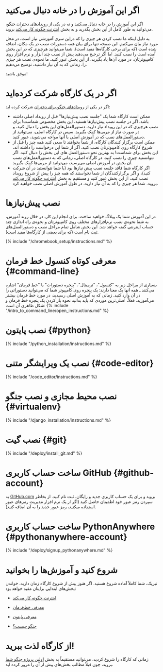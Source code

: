 # اگر این آموزش را در خانه دنبال می‌کنید

اگر این آموزش را در خانه دنبال می‌کنید و نه در یکی از [رویدادهای دختران جنگو](https://djangogirls.org/events/)، می‌توانید به طور کامل از این بخش بگذرید و به بخش [اینترنت چگونه کار می‌کند](../how_the_internet_works/README.md) بروید.

به دلیل اینکه ما نصب کردن هر چیزی را که دراین سری آموزشی نیاز است، در محل مورد نیاز بیان می‌کنیم. این صفحه تنها برای بیان همه دستورات نصب در یک مکان، اضافه شده است (که برای برخی کارگاه‌ها مفید است). شما می‌توانید هرچیزی که در این بخش آمده است را نصب کنید. اما اگر ترجیح می‌دهید پیش از نصب چند ابزار و نرم افزار روی کامپیوترتان، در مورد آن‌ها یاد بگیرید، از این بخش عبور کنید. ما نحوه‌ی نصب هر چیزی را، زمانی که به آن نیاز داشتید، توضیح می‌دهیم.

موفق باشید!

# اگر در یک کارگاه شرکت کرده‌اید

اگر در یکی از [رویدادهای جنگو برای دختران](https://djangogirls.org/events/) شرکت کرده اید:

* ممکن است کارگاه شما یک "جلسه نصب پیش‌نیازها" قبل از رویداد اصلی داشته باشد. اگر در جلسه نصب پیش‌نیازها هستید، این بخش مخصوص شماست! برای نصب هرچیزی که در این رویداد نیاز دارید، دستورالعمل‌های این بخش را دنبال کنید، و در صورت نیاز از مربی‌ها کمک بگیرید. سپس در کارگاه اصلی، می‌توانید از دستورالعمل‌های نصب که در آموزش اصلی با آنها مواجه می‌شوید، عبور کنید.
* ممکن است برگزار کنندگان کارگاه، از شما بخواهند تا سعی کنید همه چیز را قبل از شروع کارگاه روی کامپیوترتان نصب کنید. اگر از شما این درخواست را داشته اند، این بخش برای شماست! به بهترین نحو دستورالعمل های این بخش را دنبال کنید. اگر نتوانستید چیزی را نصب کنید، در کارگاه اصلی، زمانی که به دستورالعمل‌های نصب آن بخش در آموزش اصلی می‌رسید، می‌توانید از مربی‌ها کمک بگیرید.
* اگر کارگاه شما فاقد جلسه نصب پیش نیازها بود (یا شما نتوانستید در آن شرکت کنید)، و اگر برگزارکنندگان از شما نخواستند که همه چیز را پیش از شروع رویداد نصب کنید، از این بخش عبور کنید و مستقیم به بخش [ اینترنت چگونه کار می‌کند](../how_the_internet_works/README.md) بروید. شما هر چیزی را که به آن نیاز دارید، در طول آموزش اصلی نصب خواهید کرد.

# نصب پیش‌نیازها

در این آموزش شما یک وبلاگ خواهید ساخت. برای انجام این کار، در خلال روند آموزش، به شما نحوه‌ی نصب نرم‌افزارهای مختلف روی کامپیوترتان و نحوه‌ی راه اندازی چند حساب اینترنتی گفته خواهد شد. این بخش شامل تمام مراحل نصب و دستورالعمل‌های ثبت نام است (که برای بعضی از کارگاه‌ها مفید است).

<!--sec data-title="Chromebook setup (if you're using one)"
data-id="chromebook_setup" data-collapse=true ces--> {% include "/chromebook_setup/instructions.md" %} 

<!--endsec-->

# معرفی کوتاه کنسول خط فرمان {#command-line}

بسیاری از مراحل زیر به "کنسول"، "ترمینال"، "پنجره دستورات" یا "خط فرمان" اشاره می‌کنند ـ همه آنها یک معنا دارند: یک پنجره روی کامپیوتر شما که می‌توانید دستوراتی را در آن وارد کنید. زمانی که به آموزش اصلی رسیدید، در مورد خط فرمان بیشتر می‌آموزید. فعلاً، اصلی‌ترین موردی که باید بدانید نحوه باز کردن یک پنجره خط فرمان و شکل ظاهری آن است: {% include "/intro_to_command_line/open_instructions.md" %}

# نصب پایتون {#python}

{% include "/python_installation/instructions.md" %}

# نصب یک ویرایشگر متنی {#code-editor}

{% include "/code_editor/instructions.md" %}

# نصب محیط مجازی و نصب جنگو {#virtualenv}

{% include "/django_installation/instructions.md" %}

# نصب گیت {#git}

{% include "/deploy/install_git.md" %}

# ساخت حساب کاربری GitHub {#github-account}

به [GitHub.com](https://www.github.com) بروید و برای یک حساب کاربری جدید و رایگان،‌ ثبت نام کنید. از بخاطر سپردن رمز عبور خود اطمینان حاصل کنید (اگر از یک نرم افزار مدیریت رمزهای عبور استفاده میکنید، رمز عبور جدید را به آن اضافه کنید).

# ساخت حساب کاربری PythonAnywhere {#pythonanywhere-account}

{% include "/deploy/signup_pythonanywhere.md" %}

# شروع کنید و آموزش‌ها را بخوانید

تبریک، شما کاملاً آماده شروع هستید. اگر هنوز پیش از شروع کارگاه زمان دارید، خواندن بخش‌های ابتدایی برایتان مفید خواهد بود:

* [اینترنت چگونه کار می‌کند](../how_the_internet_works/README.md)

* [معرفی خط‌فرمان](../intro_to_command_line/README.md)

* [معرفی پایتون](../python_introduction/README.md)

* [جنگو چیست؟](../django/README.md)

# از کارگاه لذت ببرید!

زمانی که کارگاه را شروع کردید، می‌توانید مستقیماً به بخش [اولین پروژه جنگو شما](../django_start_project/README.md) بروید، چون قبلاً مطالب بخش‌های پیش از آن را مرور کرده اید.
